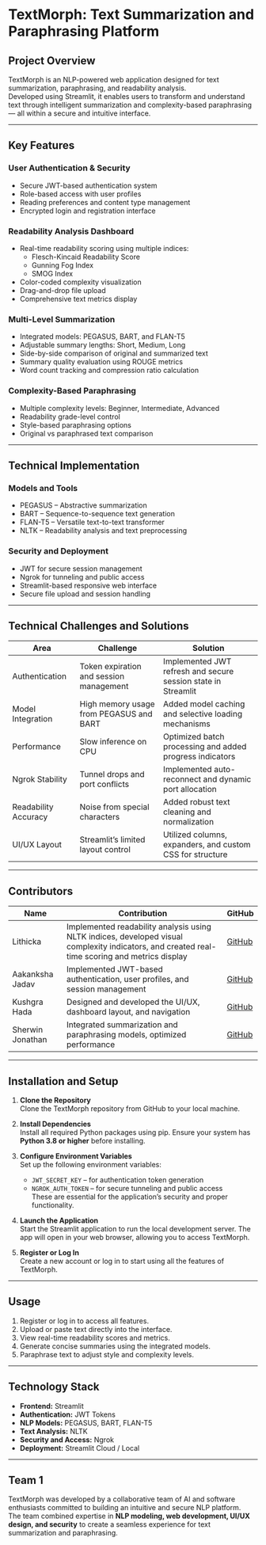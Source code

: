 # TextMorph: Text Summarization and Paraphrasing Platform

## Project Overview
TextMorph is an NLP-powered web application designed for text summarization, paraphrasing, and readability analysis.  
Developed using Streamlit, it enables users to transform and understand text through intelligent summarization and complexity-based paraphrasing — all within a secure and intuitive interface.

---

## Key Features

### User Authentication & Security
- Secure JWT-based authentication system  
- Role-based access with user profiles  
- Reading preferences and content type management  
- Encrypted login and registration interface  

### Readability Analysis Dashboard
- Real-time readability scoring using multiple indices:
  - Flesch-Kincaid Readability Score  
  - Gunning Fog Index  
  - SMOG Index  
- Color-coded complexity visualization  
- Drag-and-drop file upload  
- Comprehensive text metrics display  

### Multi-Level Summarization
- Integrated models: PEGASUS, BART, and FLAN-T5  
- Adjustable summary lengths: Short, Medium, Long  
- Side-by-side comparison of original and summarized text  
- Summary quality evaluation using ROUGE metrics  
- Word count tracking and compression ratio calculation  

### Complexity-Based Paraphrasing
- Multiple complexity levels: Beginner, Intermediate, Advanced  
- Readability grade-level control  
- Style-based paraphrasing options  
- Original vs paraphrased text comparison  

---

## Technical Implementation

### Models and Tools
- PEGASUS – Abstractive summarization  
- BART – Sequence-to-sequence text generation  
- FLAN-T5 – Versatile text-to-text transformer  
- NLTK – Readability analysis and text preprocessing  

### Security and Deployment
- JWT for secure session management  
- Ngrok for tunneling and public access  
- Streamlit-based responsive web interface  
- Secure file upload and session handling  

---

## Technical Challenges and Solutions

| Area | Challenge | Solution |
|------|------------|-----------|
| Authentication | Token expiration and session management | Implemented JWT refresh and secure session state in Streamlit |
| Model Integration | High memory usage from PEGASUS and BART | Added model caching and selective loading mechanisms |
| Performance | Slow inference on CPU | Optimized batch processing and added progress indicators |
| Ngrok Stability | Tunnel drops and port conflicts | Implemented auto-reconnect and dynamic port allocation |
| Readability Accuracy | Noise from special characters | Added robust text cleaning and normalization |
| UI/UX Layout | Streamlit’s limited layout control | Utilized columns, expanders, and custom CSS for structure |

---

## Contributors

| Name | Contribution | GitHub |
|------|---------------|--------|
| Lithicka | Implemented readability analysis using NLTK indices, developed visual complexity indicators, and created real-time scoring and metrics display | [GitHub](https://github.com/Lithicka-G) |
| Aakanksha Jadav | Implemented JWT-based authentication, user profiles, and session management | [GitHub](https://github.com/aakankshajadav) |
| Kushgra Hada | Designed and developed the UI/UX, dashboard layout, and navigation | [GitHub](https://github.com/kushgrahada) |
| Sherwin Jonathan | Integrated summarization and paraphrasing models, optimized performance | [GitHub](https://github.com/sherwinjonathan) |

---

## Installation and Setup

1. **Clone the Repository**  
   Clone the TextMorph repository from GitHub to your local machine.

2. **Install Dependencies**  
   Install all required Python packages using pip. Ensure your system has **Python 3.8 or higher** before installing.

3. **Configure Environment Variables**  
   Set up the following environment variables:  
   - `JWT_SECRET_KEY` – for authentication token generation  
   - `NGROK_AUTH_TOKEN` – for secure tunneling and public access  
   These are essential for the application’s security and proper functionality.

4. **Launch the Application**  
   Start the Streamlit application to run the local development server. The app will open in your web browser, allowing you to access TextMorph.

5. **Register or Log In**  
   Create a new account or log in to start using all the features of TextMorph.

---

## Usage
1. Register or log in to access all features.  
2. Upload or paste text directly into the interface.  
3. View real-time readability scores and metrics.  
4. Generate concise summaries using the integrated models.  
5. Paraphrase text to adjust style and complexity levels.  

---

## Technology Stack
- **Frontend:** Streamlit  
- **Authentication:** JWT Tokens  
- **NLP Models:** PEGASUS, BART, FLAN-T5  
- **Text Analysis:** NLTK  
- **Security and Access:** Ngrok  
- **Deployment:** Streamlit Cloud / Local  

---
## Team 1
TextMorph was developed by a collaborative team of AI and software enthusiasts committed to building an intuitive and secure NLP platform.  
The team combined expertise in **NLP modeling, web development, UI/UX design, and security** to create a seamless experience for text summarization and paraphrasing.

